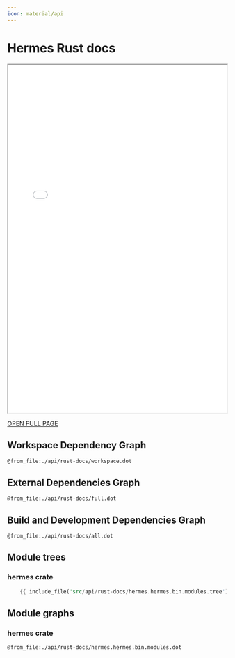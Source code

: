 ```yaml
---
icon: material/api
---
```


<!-- cspell: words RUSTDOC graphviz -->

# Hermes Rust docs

<!-- markdownlint-disable no-inline-html -->
<iframe src="rust-docs/index.html" title="RUSTDOC Documentation" style="height:800px;width:100%;"></iframe>

[OPEN FULL PAGE](./rust-docs/index.html)

## Workspace Dependency Graph

```kroki-graphviz
@from_file:./api/rust-docs/workspace.dot
```

## External Dependencies Graph

```kroki-graphviz
@from_file:./api/rust-docs/full.dot
```

## Build and Development Dependencies Graph

```kroki-graphviz
@from_file:./api/rust-docs/all.dot
```

## Module trees

### hermes crate

```rust
    {{ include_file('src/api/rust-docs/hermes.hermes.bin.modules.tree') }}
```

## Module graphs

### hermes crate

```kroki-graphviz
@from_file:./api/rust-docs/hermes.hermes.bin.modules.dot
```
